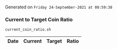 Generated on `Friday 24-September-2021 at 08:59:38`

### Current to Target Coin Ratio
`current_coin_ratio.sh`

Date|Current|Target|Ratio
---|---|---|---

